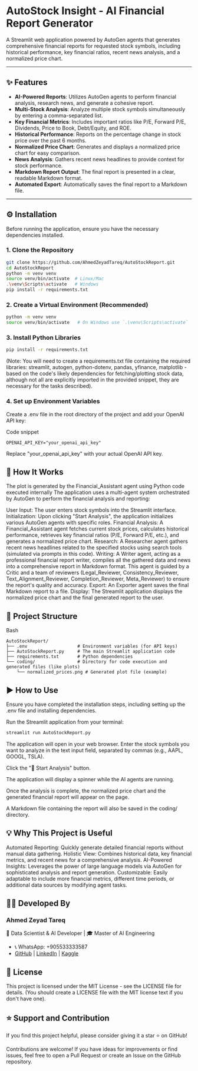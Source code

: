 # AutoStock Insight - AI Financial Report Generator

A Streamlit web application powered by AutoGen agents that generates comprehensive financial reports for requested stock symbols, including historical performance, key financial ratios, recent news analysis, and a normalized price chart.

---

## ✨ Features

- **AI-Powered Reports**: Utilizes AutoGen agents to perform financial analysis, research news, and generate a cohesive report.
- **Multi-Stock Analysis**: Analyze multiple stock symbols simultaneously by entering a comma-separated list.
- **Key Financial Metrics**: Includes important ratios like P/E, Forward P/E, Dividends, Price to Book, Debt/Equity, and ROE.
- **Historical Performance**: Reports on the percentage change in stock price over the past 6 months.
- **Normalized Price Chart**: Generates and displays a normalized price chart for easy comparison.
- **News Analysis**: Gathers recent news headlines to provide context for stock performance.
- **Markdown Report Output**: The final report is presented in a clear, readable Markdown format.
- **Automated Export**: Automatically saves the final report to a Markdown file.

---

## ⚙️ Installation

Before running the application, ensure you have the necessary dependencies installed.

### 1. Clone the Repository

```bash
git clone https://github.com/AhmedZeyadTareq/AutoStockReport.git
cd AutoStockReport
python -m venv venv
source venv/bin/activate  # Linux/Mac
.\venv\Scripts\activate   # Windows
pip install -r requirements.txt
```

### 2. Create a Virtual Environment (Recommended)
```Bash
python -m venv venv
source venv/bin/activate   # On Windows use `.\venv\Scripts\activate`
```

### 3. Install Python Libraries
```Bash
pip install -r requirements.txt
```
(Note: You will need to create a requirements.txt file containing the required libraries: streamlit, autogen, python-dotenv, pandas, yfinance, matplotlib - based on the code's likely dependencies for fetching/plotting stock data, although not all are explicitly imported in the provided snippet, they are necessary for the tasks described).

### 4. Set up Environment Variables
Create a .env file in the root directory of the project and add your OpenAI API key:

Code snippet
```
OPENAI_API_KEY="your_openai_api_key"
```
Replace "your_openai_api_key" with your actual OpenAI API key.

## 🚀 How It Works
The plot is generated by the Financial_Assistant agent using Python code executed internally
The application uses a multi-agent system orchestrated by AutoGen to perform the financial analysis and reporting:

User Input: The user enters stock symbols into the Streamlit interface.
Initialization: Upon clicking "Start Analysis", the application initializes various AutoGen agents with specific roles.
Financial Analysis: A Financial_Assistant agent fetches current stock prices, calculates historical performance, retrieves key financial ratios (P/E, Forward P/E, etc.), and generates a normalized price chart.
Research: A Researcher agent gathers recent news headlines related to the specified stocks using search tools (simulated via prompts in this code).
Writing: A Writer agent, acting as a professional financial report writer, compiles all the gathered data and news into a comprehensive report in Markdown format. This agent is guided by a Critic and a team of reviewers (Legal_Reviewer, Consistency_Reviewer, Text_Alignment_Reviewer, Completion_Reviewer, Meta_Reviewer) to ensure the report's quality and accuracy.
Export: An Exporter agent saves the final Markdown report to a file.
Display: The Streamlit application displays the normalized price chart and the final generated report to the user.
## 📁 Project Structure
Bash
```
AutoStockReport/
├── .env                   # Environment variables (for API keys)
├── AutoStockReport.py     # The main Streamlit application code
├── requirements.txt       # Python dependencies
└── coding/                # Directory for code execution and generated files (like plots)
    └── normalized_prices.png # Generated plot file (example)
```
## ▶️ How to Use
Ensure you have completed the installation steps, including setting up the .env file and installing dependencies.

Run the Streamlit application from your terminal:

```Bash
streamlit run AutoStockReport.py
```
The application will open in your web browser.
Enter the stock symbols you want to analyze in the text input field, separated by commas (e.g., AAPL, GOOGL, TSLA).

Click the "🚀 Start Analysis" button.

The application will display a spinner while the AI agents are running.

Once the analysis is complete, the normalized price chart and the generated financial report will appear on the page.

A Markdown file containing the report will also be saved in the coding/ directory.

## 💡 Why This Project is Useful
Automated Reporting: Quickly generate detailed financial reports without manual data gathering.
Holistic View: Combines historical data, key financial metrics, and recent news for a comprehensive analysis.
AI-Powered Insights: Leverages the power of large language models via AutoGen for sophisticated analysis and report generation.
Customizable: Easily adaptable to include more financial metrics, different time periods, or additional data sources by modifying agent tasks.



## 👨‍💻 Developed By
### **Ahmed Zeyad Tareq**  
📌 Data Scientist & AI Developer | 🎓 Master of AI Engineering
- 📞 WhatsApp: +905533333587 
- [GitHub](https://github.com/AhmedZeyadTareq) | [LinkedIn](https://www.linkedin.com/in/ahmed-zeyad-tareq) | [Kaggle](https://www.kaggle.com/ahmedzeyadtareq)


## 📄 License
This project is licensed under the MIT License - see the LICENSE file for details. (You should create a LICENSE file with the MIT license text if you don't have one).

## ⭐ Support and Contribution
If you find this project helpful, please consider giving it a star ⭐ on GitHub!

Contributions are welcome! If you have ideas for improvements or find issues, feel free to open a Pull Request or create an Issue on the GitHub repository.
